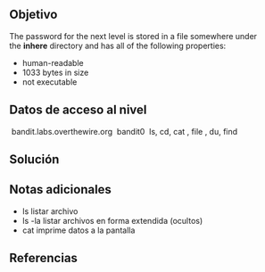 ## Objetivo
The password for the next level is stored in a file somewhere under the **inhere** directory and has all of the following properties:

-   human-readable
-   1033 bytes in size
-   not executable
## Datos de acceso al nivel 
 bandit.labs.overthewire.org
 bandit0
 ls, cd, cat , file , du, find
 

## Solución


## Notas adicionales
- ls listar archivo
- ls -la  listar archivos en forma extendida (ocultos)
- cat imprime datos a la pantalla

## Referencias

